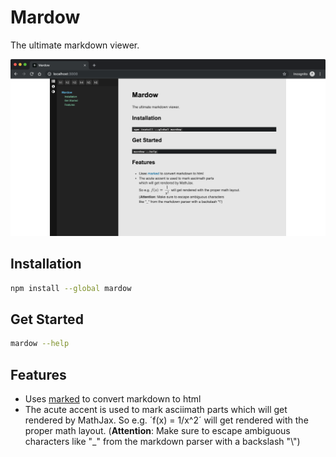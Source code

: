 # Mardow

The ultimate markdown viewer.

![Screenshot](public/images/screenshot.png)

## Installation

```sh
npm install --global mardow
```


## Get Started

```sh
mardow --help
```


## Features

- Uses [marked](https://github.com/chjj/marked) to convert markdown to html
- The acute accent is used to mark asciimath parts
  which will get rendered by MathJax.
  So e.g. ´f(x) = 1/x^2´ will get rendered with the proper math layout.
  (**Attention**: Make sure to escape ambiguous characters
  like "_" from the markdown parser with a backslash "\\")
